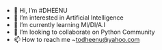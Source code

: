 - 👋 Hi, I’m #DHEENU
- 👀 I’m interested in Artificial Intelligence
- 🌱 I’m currently learning Ml/Dl/A.I
- 💞️ I’m looking to collaborate on Python Community
- 📫 How to reach me ~todheenu@yahoo.com

<!---
D-H-E-E-N-U-G-I-T/D-H-E-E-N-U-G-I-T is a ✨ special ✨ repository because its `README.md` (this file) appears on your GitHub profile.
You can click the Preview link to take a look at your changes.
--->
